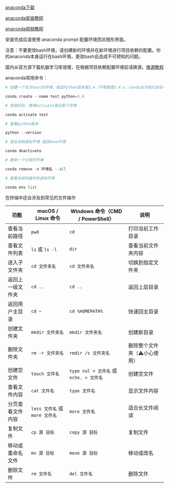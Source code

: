 [anaconda下载](https://www.anaconda.com/download)

[anaconda安装教程](https://www.cnblogs.com/singleYao/p/13475709.html)

[anaconda视频教程](https://www.bilibili.com/video/BV1ywpgz3EZv/?spm_id_from=333.337.search-card.all.click&vd_source=7bd20288510615ec72aca912fe510a70)

安装完成后请使用 anaconda prompt 配置环境而非图形界面。

注意：不要更改bash环境，请创建新的环境并在新环境进行项目依赖的配置。你的anaconda本身运行在bash环境，更改bash会造成不可预知的问题。

国内从官方源下载机器学习库很慢，在根据项目依赖配置环境前请换源。[换源教程](https://www.cnblogs.com/zhouchengzhi/p/18163694)

anaconda常用命令：

```python
# 创建一个名为test的环境，指定Python版本是3.4（不用管是3.4.x，conda会为我们自动寻找3.4.x中的最新版本）

conda create --name test python=3.4

# 安装好后，使用activate激活某个环境

conda activate test

# 查看python版本

python --version

# 退出当前虚拟环境 返回base环境

conda deactivate

# 删除一个已有的环境

conda remove -n 环境名 --all

# 查看当前机器中的虚拟环境

conda env list
```

在终端中还会涉及到常见的文件操作

| 功能 | macOS / Linux 命令 | Windows 命令（CMD / PowerShell） | 说明 |
|------|----------------------|----------------------------------|------|
| 查看当前路径 | `pwd` | `cd` | 打印当前工作目录 |
| 查看文件列表 | `ls` 或 `ls -l` | `dir` | 查看当前文件夹内容 |
| 进入子文件夹 | `cd 文件夹名` | `cd 文件夹名` | 切换到指定文件夹 |
| 返回上一级文件夹 | `cd ..` | `cd ..` | 返回上层目录 |
| 返回用户主目录 | `cd ~` | `cd %HOMEPATH%` | 快速回主目录 |
| 创建文件夹 | `mkdir 文件夹名` | `mkdir 文件夹名` | 创建新目录 |
| 删除文件夹 | `rm -r 文件夹名` | `rmdir /s 文件夹名` | 删除整个文件夹（⚠️小心使用） |
| 创建空文件 | `touch 文件名` | `type nul > 文件名` 或 `echo. > 文件名` | 创建空文件 |
| 查看文件内容 | `cat 文件名` | `type 文件名` | 显示文件内容 |
| 分页查看文件内容 | `less 文件名` 或 `more 文件名` | `more 文件名` | 适合长文件阅读 |
| 复制文件 | `cp 源 目标` | `copy 源 目标` | 复制文件 |
| 移动或重命名文件 | `mv 源 目标` | `move 源 目标` | 移动或改名 |
| 删除文件 | `rm 文件名` | `del 文件名` | 删除文件 |